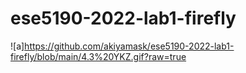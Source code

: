 # ese5190-2022-lab1-firefly

![a]https://github.com/akiyamask/ese5190-2022-lab1-firefly/blob/main/4.3%20YKZ.gif?raw=true
